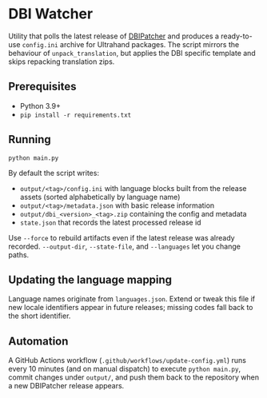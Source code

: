 # DBI Watcher

Utility that polls the latest release of [DBIPatcher](https://github.com/rashevskyv/DBIPatcher) and produces a ready-to-use `config.ini` archive for Ultrahand packages. The script mirrors the behaviour of `unpack_translation`, but applies the DBI specific template and skips repacking translation zips.

## Prerequisites

* Python 3.9+
* `pip install -r requirements.txt`

## Running

```
python main.py
```

By default the script writes:

* `output/<tag>/config.ini` with language blocks built from the release assets (sorted alphabetically by language name)
* `output/<tag>/metadata.json` with basic release information
* `output/dbi_<version>_<tag>.zip` containing the config and metadata
* `state.json` that records the latest processed release id

Use `--force` to rebuild artifacts even if the latest release was already recorded. `--output-dir`, `--state-file`, and `--languages` let you change paths.

## Updating the language mapping

Language names originate from `languages.json`. Extend or tweak this file if new locale identifiers appear in future releases; missing codes fall back to the short identifier.

## Automation

A GitHub Actions workflow (`.github/workflows/update-config.yml`) runs every 10 minutes (and on manual dispatch) to execute `python main.py`, commit changes under `output/`, and push them back to the repository when a new DBIPatcher release appears.
